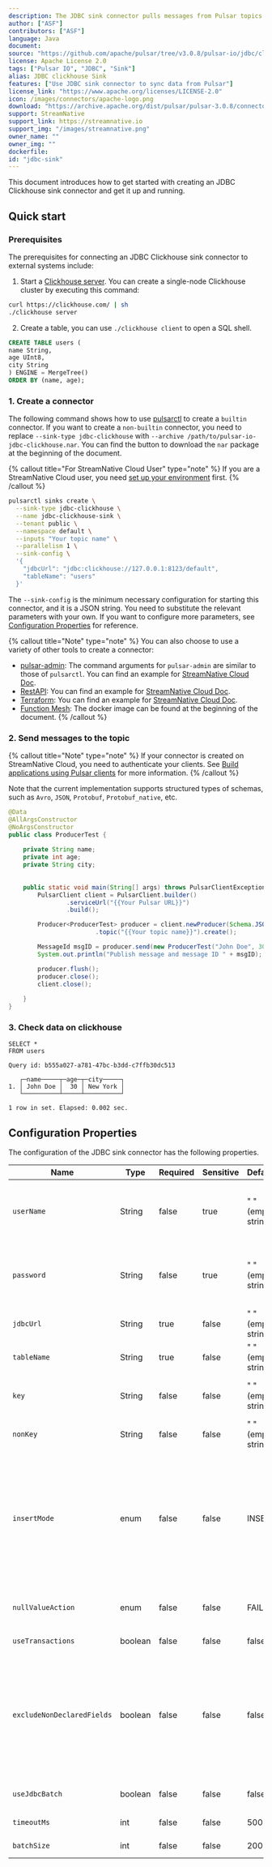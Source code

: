 ```yaml
---
description: The JDBC sink connector pulls messages from Pulsar topics and persists the messages to MySQL or SQlite.
author: ["ASF"]
contributors: ["ASF"]
language: Java
document:
source: "https://github.com/apache/pulsar/tree/v3.0.8/pulsar-io/jdbc/clickhouse"
license: Apache License 2.0
tags: ["Pulsar IO", "JDBC", "Sink"]
alias: JDBC clickhouse Sink
features: ["Use JDBC sink connector to sync data from Pulsar"]
license_link: "https://www.apache.org/licenses/LICENSE-2.0"
icon: /images/connectors/apache-logo.png
download: "https://archive.apache.org/dist/pulsar/pulsar-3.0.8/connectors/pulsar-io-jdbc-clickhouse-3.0.8.nar"
support: StreamNative
support_link: https://streamnative.io
support_img: "/images/streamnative.png"
owner_name: ""
owner_img: ""
dockerfile: 
id: "jdbc-sink"
---
```


This document introduces how to get started with creating an JDBC Clickhouse sink connector and get it up and running.

## Quick start

### Prerequisites

The prerequisites for connecting an JDBC Clickhouse sink connector to external systems include:

1. Start a [Clickhouse server](https://clickhouse.com/docs/en/getting-started/quick-start). You can create a single-node Clickhouse cluster by executing this command:
```bash
curl https://clickhouse.com/ | sh
./clickhouse server
```

2. Create a table, you can use `./clickhouse client` to open a SQL shell.

```sql
CREATE TABLE users (
name String,
age UInt8,
city String
) ENGINE = MergeTree()
ORDER BY (name, age);
```

### 1. Create a connector

The following command shows how to use [pulsarctl](https://github.com/streamnative/pulsarctl) to create a `builtin` connector. If you want to create a `non-builtin` connector,
you need to replace `--sink-type jdbc-clickhouse` with `--archive /path/to/pulsar-io-jdbc-clickhouse.nar`. You can find the button to download the `nar` package at the beginning of the document.

{% callout title="For StreamNative Cloud User" type="note" %}
If you are a StreamNative Cloud user, you need [set up your environment](https://docs.streamnative.io/docs/connector-setup) first.
{% /callout %}

```bash
pulsarctl sinks create \
  --sink-type jdbc-clickhouse \
  --name jdbc-clickhouse-sink \
  --tenant public \
  --namespace default \
  --inputs "Your topic name" \
  --parallelism 1 \
  --sink-config \
  '{
    "jdbcUrl": "jdbc:clickhouse://127.0.0.1:8123/default",
    "tableName": "users"
  }'
```

The `--sink-config` is the minimum necessary configuration for starting this connector, and it is a JSON string. You need to substitute the relevant parameters with your own.
If you want to configure more parameters, see [Configuration Properties](#configuration-properties) for reference.

{% callout title="Note" type="note" %}
You can also choose to use a variety of other tools to create a connector:
- [pulsar-admin](https://pulsar.apache.org/docs/3.1.x/io-use/): The command arguments for `pulsar-admin` are similar to those of `pulsarctl`. You can find an example for [StreamNative Cloud Doc](https://docs.streamnative.io/docs/connector-create#create-a-built-in-connector ).
- [RestAPI](https://pulsar.apache.org/sink-rest-api/?version=3.1.1): You can find an example for [StreamNative Cloud Doc](https://docs.streamnative.io/docs/connector-create#create-a-built-in-connector).
- [Terraform](https://github.com/hashicorp/terraform): You can find an example for [StreamNative Cloud Doc](https://docs.streamnative.io/docs/connector-create#create-a-built-in-connector).
- [Function Mesh](https://functionmesh.io/docs/connectors/run-connector): The docker image can be found at the beginning of the document.
{% /callout %}

### 2. Send messages to the topic
{% callout title="Note" type="note" %}
If your connector is created on StreamNative Cloud, you need to authenticate your clients. See [Build applications using Pulsar clients](https://docs.streamnative.io/docs/qs-connect#jumpstart-for-beginners) for more information.
{% /callout %}

Note that the current implementation supports structured types of schemas, such as `Avro`, `JSON`, `Protobuf`, `Protobuf_native`, etc.

``` java
@Data
@AllArgsConstructor
@NoArgsConstructor
public class ProducerTest {
    
    private String name;
    private int age;
    private String city;
    
    
    public static void main(String[] args) throws PulsarClientException {
        PulsarClient client = PulsarClient.builder()
                .serviceUrl("{{Your Pulsar URL}}")
                .build();

        Producer<ProducerTest> producer = client.newProducer(Schema.JSON(ProducerTest.class))
                        .topic("{{Your topic name}}").create();

        MessageId msgID = producer.send(new ProducerTest("John Doe", 30, "New York"));
        System.out.println("Publish message and message ID " + msgID);

        producer.flush();
        producer.close();
        client.close();
        
    }
}
```

### 3. Check data on clickhouse

```text
SELECT *
FROM users

Query id: b555a027-a781-47bc-b3dd-c7ffb30dc513

   ┌─name─────┬─age─┬─city─────┐
1. │ John Doe │  30 │ New York │
   └──────────┴─────┴──────────┘

1 row in set. Elapsed: 0.002 sec.
```

## Configuration Properties

The configuration of the JDBC sink connector has the following properties.

| Name                       | Type    | Required | Sensitive | Default            | Description                                                                                                                                                                                                                                                                                                                               |
|----------------------------|---------|----------|-----------|--------------------|-------------------------------------------------------------------------------------------------------------------------------------------------------------------------------------------------------------------------------------------------------------------------------------------------------------------------------------------|
| `userName`                 | String  | false    | true      | " " (empty string) | The username used to connect to the database specified by `jdbcUrl`.<br><br>**Note: `userName` is case-sensitive.**                                                                                                                                                                                                                       |
| `password`                 | String  | false    | true      | " " (empty string) | The password used to connect to the database specified by `jdbcUrl`. <br><br>**Note: `password` is case-sensitive.**                                                                                                                                                                                                                      |
| `jdbcUrl`                  | String  | true     | false     | " " (empty string) | The JDBC URL of the database to which the connector connects.                                                                                                                                                                                                                                                                             |
| `tableName`                | String  | true     | false     | " " (empty string) | The name of the table to which the connector writes.                                                                                                                                                                                                                                                                                      |
| `key`                      | String  | false    | false     | " " (empty string) | A comma-separated list contains the fields used in `where` condition of updating and deleting events.                                                                                                                                                                                                                                     |
| `nonKey`                   | String  | false    | false     | " " (empty string) | A comma-separated list contains the fields used in updating events.                                                                                                                                                                                                                                                                       |
| `insertMode`               | enum    | false    | false     | INSERT             | Option: INSERT, DELETE and UPDATE. If it is configured as UPSERT, the sink will use upsert semantics rather than plain INSERT/UPDATE statements. Upsert semantics refer to atomically adding a new row or updating the existing row if there is a primary key constraint violation, which provides idempotence.                           |
| `nullValueAction`          | enum    | false    | false     | FAIL               | Option: FAIL, DELETE.  How to handle records with null values, possible options are DELETE or FAIL.                                                                                                                                                                                                                                       |
| `useTransactions`          | boolean | false    | false     | false              | Enable transactions of the database.                                                                                                                                                                                                                                                                                                      |
| `excludeNonDeclaredFields` | boolean | false    | false     | false              | All the table fields are discovered automatically. 'excludeNonDeclaredFields' indicates if the table fields not explicitly listed in `nonKey` and `key` must be included in the query. By default all the table fields are included. To leverage of table fields defaults  during insertion, it is suggested to set this value to `true`. |
| `useJdbcBatch`             | boolean | false    | false     | false              | Use the JDBC batch API. This option is suggested to improve write performance.                                                                                                                                                                                                                                                            |
| `timeoutMs`                | int     | false    | false     | 500                | The JDBC operation timeout in milliseconds.                                                                                                                                                                                                                                                                                               |
| `batchSize`                | int     | false    | false     | 200                | The batch size of updates made to the database.                                                                                                                                                                                                                                                                                           |